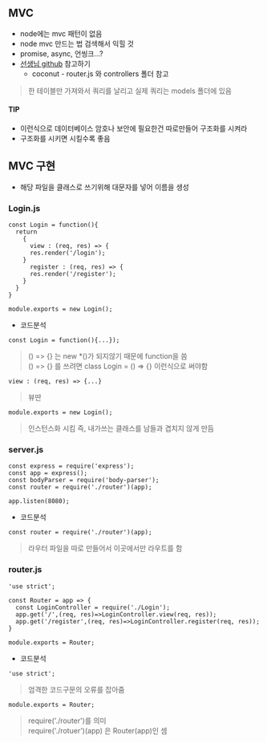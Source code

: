 ## MVC
- node에는 mvc 패턴이 없음
- node mvc 만드는 법 검색해서 익힐 것
- promise, async, 언씽크...?
- [선생님 github](github.com/riahnrhyme) 참고하기
  - coconut - router.js 와 controllers 폴더 참고
> 한 테이블만 가져와서 쿼리를 날리고 실제 쿼리는 models 폴더에 있음

#### TIP
- 이런식으로 데이터베이스 암호나 보안에 필요한건 따로만들어 구조화를 시켜라
- 구조화를 시키면 시킬수록 좋음


## MVC 구현
- 해당 파일을 클래스로 쓰기위해 대문자를 넣어 이름을 생성

### Login.js
```
const Login = function(){
  return
    {
      view : (req, res) => {
      res.render('/login');
    }
      register : (req, res) => {
      res.render('/register');
    } 
  }
}

module.exports = new Login();
```
- 코드분석
```
const Login = function(){...});
```
> () => {} 는 new *()가 되지않기 때문에 function을 씀<br/> () => {} 를 쓰려면 class Login = () => {} 이런식으로 써야함

```
view : (req, res) => {...}
```
> 뷰딴
```
module.exports = new Login();
```
> 인스턴스화 시킴 즉, 내가쓰는 클래스를 남들과 겹치지 않게 만듬


### server.js
```
const express = require('express');
const app = express();
const bodyParser = require('body-parser');
const router = require('./router')(app);

app.listen(8080);
```
- 코드분석
```
const router = require('./router')(app);
```
> 라우터 파일을 따로 만들어서 이곳에서만 라우트를 함


### router.js
```
'use strict';

const Router = app => {
  const LoginController = require('./Login');
  app.get('/',(req, res)=>LoginController.view(req, res));
  app.get('/register',(req, res)=>LoginController.register(req, res));
}

module.exports = Router;
```
- 코드분석
```
'use strict';
```
> 엄격한 코드구문의 오류를 잡아줌
```
module.exports = Router;
```
> require('./router')를 의미<br/>require('./rotuer')(app) 은 Router(app)인 셈
